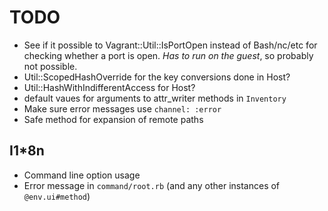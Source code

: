 # TODO

- See if it possible to Vagrant::Util::IsPortOpen instead of Bash/nc/etc for
  checking whether a port is open.  *Has to run on the guest*, so probably not
  possible.
- Util::ScopedHashOverride for the key conversions done in Host?
- Util::HashWithIndifferentAccess for Host?
- default vaues for arguments to attr_writer methods in `Inventory`
- Make sure error messages use `channel: :error`
- Safe method for expansion of remote paths

## I1*8n

- Command line option usage
- Error message in `command/root.rb` (and any other instances of
  `@env.ui#method`)
